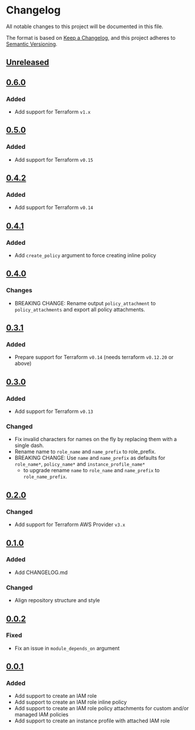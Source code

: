 # Changelog

All notable changes to this project will be documented in this file.

The format is based on [Keep a Changelog](https://keepachangelog.com/en/1.0.0/),
and this project adheres to [Semantic Versioning](https://semver.org/spec/v2.0.0.html).

## [Unreleased]

## [0.6.0]

### Added

- Add support for Terraform `v1.x`

## [0.5.0]

### Added

- Add support for Terraform `v0.15`

## [0.4.2]

### Added

- Add support for Terraform `v0.14`

## [0.4.1]

### Added

- Add `create_policy` argument to force creating inline policy

## [0.4.0]

### Changes

- BREAKING CHANGE: Rename output `policy_attachment` to `policy_attachments` and export all policy attachments.

## [0.3.1]

### Added

- Prepare support for Terraform `v0.14` (needs terraform `v0.12.20` or above)

## [0.3.0]

### Added

- Add support for Terraform `v0.13`

### Changed

- Fix invalid characters for names on the fly by replacing them with a single dash.
- Rename name to `role_name` and `name_prefix` to role_prefix.
- BREAKING CHANGE: Use `name` and `name_prefix` as defaults for `role_name*`, `policy_name*` and `instance_profile_name*`
  - to upgrade rename `name` to `role_name` and `name_prefix` to `role_name_prefix`.

## [0.2.0]

### Changed

- Add support for Terraform AWS Provider `v3.x`

## [0.1.0]

### Added

- Add CHANGELOG.md

### Changed

- Align repository structure and style

## [0.0.2]

### Fixed

- Fix an issue in `module_depends_on` argument

## [0.0.1]

### Added

- Add support to create an IAM role
- Add support to create an IAM role inline policy
- Add support to create an IAM role policy attachments for custom and/or managed IAM policies
- Add support to create an instance profile with attached IAM role

<!-- markdown-link-check-disable -->

[unreleased]: https://github.com/mineiros-io/terraform-aws-iam-role/compare/v0.6.0...HEAD
[0.6.0]: https://github.com/mineiros-io/terraform-aws-iam-role/compare/v0.5.0...v0.6.0

<!-- markdown-link-check-disabled -->

[0.5.0]: https://github.com/mineiros-io/terraform-aws-iam-role/compare/v0.4.2...v0.5.0
[0.4.2]: https://github.com/mineiros-io/terraform-aws-iam-role/compare/v0.4.1...v0.4.2
[0.4.1]: https://github.com/mineiros-io/terraform-aws-iam-role/compare/v0.4.0...v0.4.1
[0.4.0]: https://github.com/mineiros-io/terraform-aws-iam-role/compare/v0.3.1...v0.4.0
[0.3.1]: https://github.com/mineiros-io/terraform-aws-iam-role/compare/v0.3.0...v0.3.1
[0.3.0]: https://github.com/mineiros-io/terraform-aws-iam-role/compare/v0.2.0...v0.3.0
[0.2.0]: https://github.com/mineiros-io/terraform-aws-iam-role/compare/v0.1.0...v0.2.0
[0.1.0]: https://github.com/mineiros-io/terraform-aws-iam-role/compare/v0.0.2...v0.1.0
[0.0.2]: https://github.com/mineiros-io/terraform-aws-iam-role/compare/v0.0.1...v0.0.2
[0.0.1]: https://github.com/mineiros-io/terraform-aws-iam-role/releases/tag/v0.0.1
